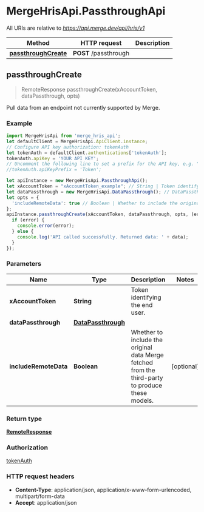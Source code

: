 # MergeHrisApi.PassthroughApi

All URIs are relative to *https://api.merge.dev/api/hris/v1*

Method | HTTP request | Description
------------- | ------------- | -------------
[**passthroughCreate**](PassthroughApi.md#passthroughCreate) | **POST** /passthrough | 



## passthroughCreate

> RemoteResponse passthroughCreate(xAccountToken, dataPassthrough, opts)



Pull data from an endpoint not currently supported by Merge.

### Example

```javascript
import MergeHrisApi from 'merge_hris_api';
let defaultClient = MergeHrisApi.ApiClient.instance;
// Configure API key authorization: tokenAuth
let tokenAuth = defaultClient.authentications['tokenAuth'];
tokenAuth.apiKey = 'YOUR API KEY';
// Uncomment the following line to set a prefix for the API key, e.g. "Token" (defaults to null)
//tokenAuth.apiKeyPrefix = 'Token';

let apiInstance = new MergeHrisApi.PassthroughApi();
let xAccountToken = "xAccountToken_example"; // String | Token identifying the end user.
let dataPassthrough = new MergeHrisApi.DataPassthrough(); // DataPassthrough | 
let opts = {
  'includeRemoteData': true // Boolean | Whether to include the original data Merge fetched from the third-party to produce these models.
};
apiInstance.passthroughCreate(xAccountToken, dataPassthrough, opts, (error, data, response) => {
  if (error) {
    console.error(error);
  } else {
    console.log('API called successfully. Returned data: ' + data);
  }
});
```

### Parameters


Name | Type | Description  | Notes
------------- | ------------- | ------------- | -------------
 **xAccountToken** | **String**| Token identifying the end user. | 
 **dataPassthrough** | [**DataPassthrough**](DataPassthrough.md)|  | 
 **includeRemoteData** | **Boolean**| Whether to include the original data Merge fetched from the third-party to produce these models. | [optional] 

### Return type

[**RemoteResponse**](RemoteResponse.md)

### Authorization

[tokenAuth](../README.md#tokenAuth)

### HTTP request headers

- **Content-Type**: application/json, application/x-www-form-urlencoded, multipart/form-data
- **Accept**: application/json

